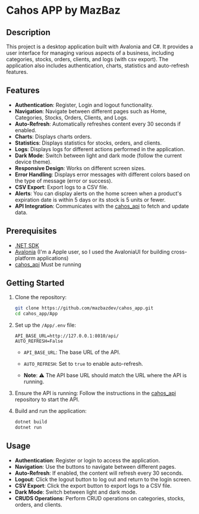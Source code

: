 # Cahos APP by MazBaz

## Description

This project is a desktop application built with Avalonia and C#. It provides a user interface for managing various aspects of a business, including categories, stocks, orders, clients, and logs (with csv export). The application also includes authentication, charts, statistics and auto-refresh features.

## Features

- **Authentication**: Register, Login and logout functionality.
- **Navigation**: Navigate between different pages such as Home, Categories, Stocks, Orders, Clients, and Logs.
- **Auto-Refresh**: Automatically refreshes content every 30 seconds if enabled.
- **Charts**: Displays charts orders.
- **Statistics**: Displays statistics for stocks, orders, and clients.
- **Logs**: Displays logs for different actions performed in the application.
- **Dark Mode**: Switch between light and dark mode (follow the current device theme).
- **Responsive Design**: Works on different screen sizes.
- **Error Handling**: Displays error messages with different colors based on the type of message (error or success).
- **CSV Export**: Export logs to a CSV file.
- **Alerts**: You can display alerts on the home screen when a product's expiration date is within 5 days or its stock is 5 units or fewer.
- **API Integration**: Communicates with the [cahos_api](https://github.com/mazbazdev/cahos_api) to fetch and update data.

## Prerequisites

- [.NET SDK](https://dotnet.microsoft.com/download)
- [Avalonia](https://docs.avaloniaui.net/docs/get-started/install) (I'm a Apple user, so I used the AvaloniaUI for building cross-platform applications)
- [cahos_api](https://github.com/mazbazdev/cahos_api)  Must be running

## Getting Started

1. Clone the repository:
    ```sh
    git clone https://github.com/mazbazdev/cahos_app.git
    cd cahos_app/App
    ```

2. Set up the `/App/.env` file:
    ```dotenv
    API_BASE_URL=http://127.0.0.1:8010/api/
    AUTO_REFRESH=False
    ```
    - `API_BASE_URL`: The base URL of the API.
    - `AUTO_REFRESH`: Set to `true` to enable auto-refresh.

    - **Note**: ⚠️ The API base URL should match the URL where the API is running.


3. Ensure the API is running:
    Follow the instructions in the [cahos_api](https://github.com/mazbazdev/cahos_api) repository to start the API.


4. Build and run the application:
    ```sh
    dotnet build
    dotnet run
    ```

## Usage
- **Authentication**: Register or login to access the application.
- **Navigation**: Use the buttons to navigate between different pages.
- **Auto-Refresh**: If enabled, the content will refresh every 30 seconds.
- **Logout**: Click the logout button to log out and return to the login screen.
- **CSV Export**: Click the export button to export logs to a CSV file.
- **Dark Mode**: Switch between light and dark mode.
- **CRUDS Operations**: Perform CRUD operations on categories, stocks, orders, and clients.
